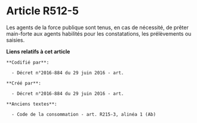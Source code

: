 # Article R512-5

Les agents de la force publique sont tenus, en cas de nécessité, de prêter main-forte aux agents habilités pour les
constatations, les prélèvements ou saisies.

**Liens relatifs à cet article**

	**Codifié par**:

	  - Décret n°2016-884 du 29 juin 2016 - art.

	**Créé par**:

	  - Décret n°2016-884 du 29 juin 2016 - art.

	**Anciens textes**:

	  - Code de la consommation - art. R215-3, alinéa 1 (Ab)
